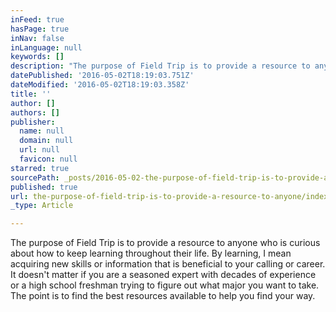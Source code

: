 ```yaml
---
inFeed: true
hasPage: true
inNav: false
inLanguage: null
keywords: []
description: "The purpose of Field Trip is to provide a resource to anyone who is curious about how to keep learning throughout their life. By learning, I mean acquiring new skills or information that is beneficial to your calling or career. It doesn't matter if you are a seasoned expert with decades of experience or a high school freshman trying to figure out what major you want to take. The point is to find the best resources available to help you find your way. "
datePublished: '2016-05-02T18:19:03.751Z'
dateModified: '2016-05-02T18:19:03.358Z'
title: ''
author: []
authors: []
publisher:
  name: null
  domain: null
  url: null
  favicon: null
starred: true
sourcePath: _posts/2016-05-02-the-purpose-of-field-trip-is-to-provide-a-resource-to-anyone.md
published: true
url: the-purpose-of-field-trip-is-to-provide-a-resource-to-anyone/index.html
_type: Article

---
```

The purpose of Field Trip is to provide a resource to anyone who is curious about how to keep learning throughout their life. By learning, I mean acquiring new skills or information that is beneficial to your calling or career. It doesn't matter if you are a seasoned expert with decades of experience or a high school freshman trying to figure out what major you want to take. The point is to find the best resources available to help you find your way.